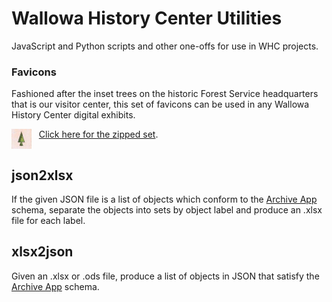 # Wallowa History Center Utilities
JavaScript and Python scripts and other one-offs for use in WHC projects.

### Favicons

Fashioned after the inset trees on the historic Forest Service headquarters that is our visitor center, this set of favicons can be used in any Wallowa History Center digital exhibits. 

<img src="favicons/favicon-32x32.png" align="top"> &nbsp; [Click here for the zipped set](https://github.com/wallowadigitalexhibits/whc-utilities/blob/main/favicons/favicons.zip?raw=true).

## json2xlsx

If the given JSON file is a list of objects which conform to the [Archive App](https://github.com/wallowadigitalexhibits/archive-app) schema, separate the objects into sets by object label and produce an .xlsx file for each label.

## xlsx2json

Given an .xlsx or .ods file, produce a list of objects in JSON that satisfy the [Archive App](https://github.com/wallowadigitalexhibits/archive-app) schema.
